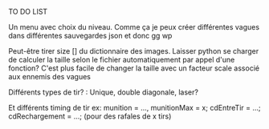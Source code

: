 TO DO LIST

Un menu avec choix du niveau.
Comme ça je peux créer différentes vagues dans différentes sauvegardes json et donc gg wp

Peut-être tirer size [] du dictionnaire des images.
Laisser python se charger de calculer la taille selon le fichier automatiquement par appel d'une fonction?
C'est plus facile de changer la taille avec un facteur scale associé aux ennemis des vagues

Différents types de tir? :
Unique, double diagonale, laser? 

Et différents timing de tir
ex: munition = ..., munitionMax = x; cdEntreTir = ...; cdRechargement = ...;
(pour des rafales de x tirs)

